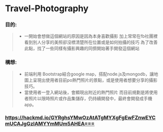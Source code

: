 # Travel-Photography
### 目的:
>* 一開始會想做這個網站的原因是因為本身喜歡攝影
>加上常常在fb社團裡看到別人分享的美照卻沒標清楚所在位置或是如何拍攝的技巧
>為了改善此點，找了一些同樣有攝影興趣的同儕開始著手開發這個網站

### 構想:
>* 前端利用 Bootstrap結合google map，搭配node.js及mongodb，讓地圖上呈現出使用者目前po熱門照片的景點，或是使用者想要分享的攝影技巧。
>* 當使用者一登入網站後，會顯現出附近的熱門照片
 而目前規劃是將使用者照片以限時照片或作品集儲存，仍持續開發中，最終會開發成手機app。

### https://hackmd.io/GYRghsYMwOzAtATgMYXgFgEwFZnwEYCmUCAJgGzIAMYYmMUm5AHEA===
